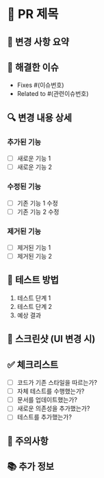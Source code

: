 # 🚀 PR 제목

## 📝 변경 사항 요약
<!-- 이 PR에서 변경된 주요 내용을 간단히 설명해주세요 -->

## 🎯 해결한 이슈
<!-- 이 PR이 해결하는 이슈를 명시해주세요 -->
- Fixes #(이슈번호)
- Related to #(관련이슈번호)

## 🔍 변경 내용 상세
<!-- 주요 변경 사항을 자세히 설명해주세요 -->

### 추가된 기능
- [ ] 새로운 기능 1
- [ ] 새로운 기능 2

### 수정된 기능
- [ ] 기존 기능 1 수정
- [ ] 기존 기능 2 수정

### 제거된 기능
- [ ] 제거된 기능 1
- [ ] 제거된 기능 2

## 🧪 테스트 방법
<!-- 이 PR을 테스트하는 방법을 설명해주세요 -->
1. 테스트 단계 1
2. 테스트 단계 2
3. 예상 결과

## 📸 스크린샷 (UI 변경 시)
<!-- UI 변경이 있는 경우 스크린샷을 첨부해주세요 -->

## ✅ 체크리스트
- [ ] 코드가 기존 스타일을 따르는가?
- [ ] 자체 테스트를 수행했는가?
- [ ] 문서를 업데이트했는가?
- [ ] 새로운 의존성을 추가했는가?
- [ ] 테스트를 추가했는가?

## 🚨 주의사항
<!-- 특별히 주의해야 할 사항이 있다면 적어주세요 -->

## 📚 추가 정보
<!-- 기타 참고할 만한 정보가 있다면 적어주세요 --> 